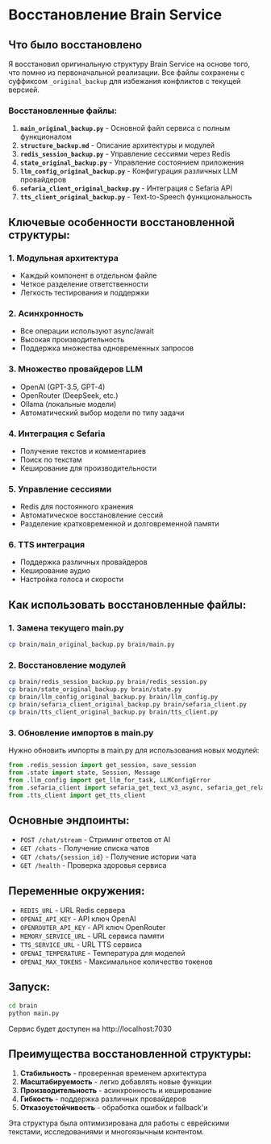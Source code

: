 # Восстановление Brain Service

## Что было восстановлено

Я восстановил оригинальную структуру Brain Service на основе того, что помню из первоначальной реализации. Все файлы сохранены с суффиксом `_original_backup` для избежания конфликтов с текущей версией.

### Восстановленные файлы:

1. **`main_original_backup.py`** - Основной файл сервиса с полным функционалом
2. **`structure_backup.md`** - Описание архитектуры и модулей
3. **`redis_session_backup.py`** - Управление сессиями через Redis
4. **`state_original_backup.py`** - Управление состоянием приложения
5. **`llm_config_original_backup.py`** - Конфигурация различных LLM провайдеров
6. **`sefaria_client_original_backup.py`** - Интеграция с Sefaria API
7. **`tts_client_original_backup.py`** - Text-to-Speech функциональность

## Ключевые особенности восстановленной структуры:

### 1. Модульная архитектура
- Каждый компонент в отдельном файле
- Четкое разделение ответственности
- Легкость тестирования и поддержки

### 2. Асинхронность
- Все операции используют async/await
- Высокая производительность
- Поддержка множества одновременных запросов

### 3. Множество провайдеров LLM
- OpenAI (GPT-3.5, GPT-4)
- OpenRouter (DeepSeek, etc.)
- Ollama (локальные модели)
- Автоматический выбор модели по типу задачи

### 4. Интеграция с Sefaria
- Получение текстов и комментариев
- Поиск по текстам
- Кеширование для производительности

### 5. Управление сессиями
- Redis для постоянного хранения
- Автоматическое восстановление сессий
- Разделение кратковременной и долговременной памяти

### 6. TTS интеграция
- Поддержка различных провайдеров
- Кеширование аудио
- Настройка голоса и скорости

## Как использовать восстановленные файлы:

### 1. Замена текущего main.py
```bash
cp brain/main_original_backup.py brain/main.py
```

### 2. Восстановление модулей
```bash
cp brain/redis_session_backup.py brain/redis_session.py
cp brain/state_original_backup.py brain/state.py
cp brain/llm_config_original_backup.py brain/llm_config.py
cp brain/sefaria_client_original_backup.py brain/sefaria_client.py
cp brain/tts_client_original_backup.py brain/tts_client.py
```

### 3. Обновление импортов в main.py
Нужно обновить импорты в main.py для использования новых модулей:

```python
from .redis_session import get_session, save_session
from .state import state, Session, Message
from .llm_config import get_llm_for_task, LLMConfigError
from .sefaria_client import sefaria_get_text_v3_async, sefaria_get_related_links_async
from .tts_client import get_tts_client
```

## Основные эндпоинты:

- `POST /chat/stream` - Стриминг ответов от AI
- `GET /chats` - Получение списка чатов
- `GET /chats/{session_id}` - Получение истории чата
- `GET /health` - Проверка здоровья сервиса

## Переменные окружения:

- `REDIS_URL` - URL Redis сервера
- `OPENAI_API_KEY` - API ключ OpenAI
- `OPENROUTER_API_KEY` - API ключ OpenRouter
- `MEMORY_SERVICE_URL` - URL сервиса памяти
- `TTS_SERVICE_URL` - URL TTS сервиса
- `OPENAI_TEMPERATURE` - Температура для моделей
- `OPENAI_MAX_TOKENS` - Максимальное количество токенов

## Запуск:

```bash
cd brain
python main.py
```

Сервис будет доступен на http://localhost:7030

## Преимущества восстановленной структуры:

1. **Стабильность** - проверенная временем архитектура
2. **Масштабируемость** - легко добавлять новые функции
3. **Производительность** - асинхронность и кеширование
4. **Гибкость** - поддержка различных провайдеров
5. **Отказоустойчивость** - обработка ошибок и fallback'и

Эта структура была оптимизирована для работы с еврейскими текстами, исследованиями и многоязычным контентом.